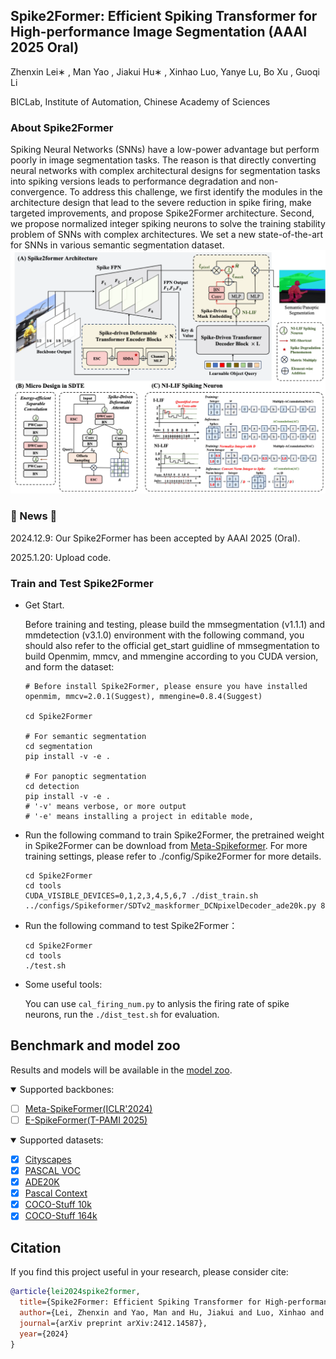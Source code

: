 ## **Spike2Former: Efficient Spiking Transformer for High-performance Image Segmentation (AAAI 2025 Oral)**

Zhenxin Lei∗ , Man Yao , Jiakui Hu∗ , Xinhao Luo, Yanye Lu, Bo Xu , Guoqi Li

BICLab, Institute of Automation, Chinese Academy of Sciences

### About Spike2Former

Spiking Neural Networks (SNNs) have a low-power advantage but perform poorly in image segmentation tasks. The reason is that directly converting neural networks with complex architectural designs for segmentation tasks into spiking versions leads to performance degradation and non-convergence. To address this challenge, we first identify the modules in the architecture design that lead to the severe reduction in spike firing, make targeted improvements, and propose Spike2Former architecture. Second, we propose normalized integer spiking neurons to solve the training stability problem of SNNs with complex architectures. We set a new state-of-the-art for SNNs in various semantic segmentation dataset. 
<img src="./Figure/img.png" alt="image-20250120164144457" style="zoom:80%;" />

### 🎉 News 🎉

 2024.12.9: Our Spike2Former has been accepted by AAAI 2025 (Oral).

2025.1.20: Upload code.

### Train and Test Spike2Former

- Get Start.

  Before training and testing, please build the mmsegmentation (v1.1.1) and mmdetection (v3.1.0) environment with the following command, you should also refer to the official get_start guidline of mmsegmentation to build Openmim, mmcv, and mmengine according to you CUDA version, and form the dataset:

  ```
  # Before install Spike2Former, please ensure you have installed openmim, mmcv=2.0.1(Suggest), mmengine=0.8.4(Suggest)
  
  cd Spike2Former
  
  # For semantic segmentation
  cd segmentation
  pip install -v -e .
  
  # For panoptic segmentation
  cd detection
  pip install -v -e .
  # '-v' means verbose, or more output
  # '-e' means installing a project in editable mode,
  ```

  

- Run the following command to train Spike2Former, the pretrained weight in Spike2Former can be download from [Meta-Spikeformer](https://github.com/BICLab/Spike-Driven-Transformer-V2). For more training settings, please refer to ./config/Spike2Former for more details.

  ```
  cd Spike2Former
  cd tools
  CUDA_VISIBLE_DEVICES=0,1,2,3,4,5,6,7 ./dist_train.sh ../configs/Spikeformer/SDTv2_maskformer_DCNpixelDecoder_ade20k.py 8
  ```

- Run the following command to test Spike2Former：

  ```
  cd Spike2Former
  cd tools
  ./test.sh 
  ```

- Some useful tools:

  You can use `cal_firing_num.py` to anlysis the firing rate of spike neurons, run the `./dist_test.sh` for evaluation.

## Benchmark and model zoo

Results and models will be available in the [model zoo](docs/en/model_zoo.md).

<details open>
<summary>Supported backbones:</summary>

- [ ] [Meta-SpikeFormer(ICLR'2024)](https://github.com/BICLab/Spike-Driven-Transformer-V2)
- [ ] [E-SpikeFormer(T-PAMI 2025)](https://github.com/BICLab/Spike-Driven-Transformer-V3)

</details>

<details open>
<summary>Supported datasets:</summary>

- [x] [Cityscapes](https://github.com/open-mmlab/mmsegmentation/blob/main/docs/en/user_guides/2_dataset_prepare.md#cityscapes)
- [x] [PASCAL VOC](https://github.com/open-mmlab/mmsegmentation/blob/main/docs/en/user_guides/2_dataset_prepare.md#pascal-voc)
- [x] [ADE20K](https://github.com/open-mmlab/mmsegmentation/blob/main/docs/en/user_guides/2_dataset_prepare.md#ade20k)
- [x] [Pascal Context](https://github.com/open-mmlab/mmsegmentation/blob/main/docs/en/user_guides/2_dataset_prepare.md#pascal-context)
- [x] [COCO-Stuff 10k](https://github.com/open-mmlab/mmsegmentation/blob/main/docs/en/user_guides/2_dataset_prepare.md#coco-stuff-10k)
- [x] [COCO-Stuff 164k](https://github.com/open-mmlab/mmsegmentation/blob/main/docs/en/user_guides/2_dataset_prepare.md#coco-stuff-164k)

</details>

## Citation

If you find this project useful in your research, please consider cite:

```bibtex
@article{lei2024spike2former,
  title={Spike2Former: Efficient Spiking Transformer for High-performance Image Segmentation},
  author={Lei, Zhenxin and Yao, Man and Hu, Jiakui and Luo, Xinhao and Lu, Yanye and Xu, Bo and Li, Guoqi},
  journal={arXiv preprint arXiv:2412.14587},
  year={2024}
}
```

